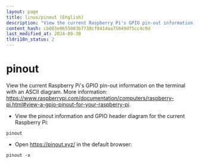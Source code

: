 ```yaml
---
layout: page
title: linux/pinout (English)
description: "View the current Raspberry Pi's GPIO pin-out information on the terminal with an ASCII diagram."
content_hash: cb083e0655003b7738cf8414aa75049df5cc4c9d
last_modified_at: 2024-09-30
tldri18n_status: 2
---
```

# pinout

View the current Raspberry Pi's GPIO pin-out information on the terminal with an ASCII diagram.
More information: <https://www.raspberrypi.com/documentation/computers/raspberry-pi.html#view-a-gpio-pinout-for-your-raspberry-pi>.

- View the pinout information and GPIO header diagram for the current Raspberry Pi:

`pinout`

- Open <https://pinout.xyz/> in the default browser:

`pinout -x`
